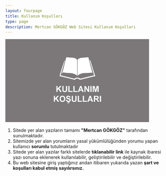 ```yaml
---
layout: fourpage
title: Kullanım Koşulları
type: page
description: Mertcan GÖKGÖZ Web Sitesi Kullanım Koşulları
---
```


![kullanim-kosullari](/assets/kullanim-kosullari.jpg)

1. Sitede yer alan yazıların tamamı **"Mertcan GÖKGÖZ"** tarafından sunulmaktadır.
2. Sitemizde yer alan yorumların yasal yükümlülüğünden yorumu yapan kullanıcı **sorumlu** tutulmaktadır
3. Sitede yer alan yazılar farklı sitelerde **tıklanabilir link** ile kaynak ibaresi yazı sonuna eklenerek kullanılabilir, geliştirilebilir ve değiştirilebilir.
4. Bu web sitesine giriş yaptığınız andan itibaren yukarıda yazan **şart ve koşulları kabul etmiş sayılırsınız.**
